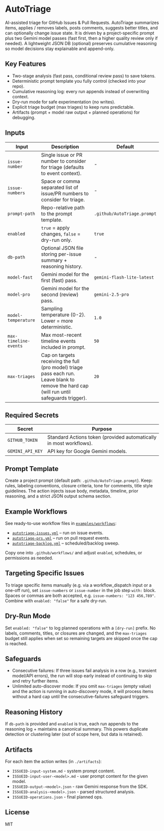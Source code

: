 # AutoTriage

AI-assisted triage for GitHub Issues & Pull Requests. AutoTriage summarizes items, applies / removes labels, posts comments, suggests better titles, and can optionally change issue state. It is driven by a project-specific prompt plus two Gemini model passes (fast first, then a higher quality review only if needed). A lightweight JSON DB (optional) preserves cumulative reasoning so model decisions stay explainable and append-only.

## Key Features

* Two-stage analysis (fast pass, conditional review pass) to save tokens.
* Deterministic prompt template you fully control (checked into your repo).
* Cumulative reasoning log: every run appends instead of overwriting context.
* Dry-run mode for safe experimentation (no writes).
* Explicit triage budget (max triages) to keep runs predictable.
* Artifacts (prompt + model raw output + planned operations) for debugging.

## Inputs

| Input | Description | Default |
|-------|-------------|---------|
| `issue-number` | Single issue or PR number to consider for triage (defaults to event context). | - |
| `issue-numbers` | Space or comma separated list of issue/PR numbers to consider for triage. | - |
| `prompt-path` | Repo-relative path to the prompt template. | `.github/AutoTriage.prompt` |
| `enabled` | `true` = apply changes, `false` = dry-run only. | `true` |
| `db-path` | Optional JSON file storing per-issue summary + reasoning history. | - |
| `model-fast` | Gemini model for the first (fast) pass. | `gemini-flash-lite-latest` |
| `model-pro` | Gemini model for the second (review) pass. | `gemini-2.5-pro` |
| `model-temperature` | Sampling temperature (0-2). Lower = more deterministic. | `1.0` |
| `max-timeline-events` | Max most-recent timeline events included in prompt. | `50` |
| `max-triages` | Cap on targets receiving the full (pro model) triage pass each run. Leave blank to remove the hard cap (will run until safeguards trigger). | `20` |

## Required Secrets

| Secret | Purpose |
|--------|---------|
| `GITHUB_TOKEN` | Standard Actions token (provided automatically in most workflows). |
| `GEMINI_API_KEY` | API key for Google Gemini models. |

## Prompt Template

Create a project prompt (default path: `.github/AutoTriage.prompt`). Keep: rules, labeling conventions, closure criteria, tone for comments, title style guidelines. The action injects issue body, metadata, timeline, prior reasoning, and a strict JSON output schema section.

## Example Workflows

See ready-to-use workflow files in [`examples/workflows`](./examples/workflows/):

* [`autotriage-issues.yml`](./examples/workflows/autotriage-issues.yml) – run on issue events.
* [`autotriage-prs.yml`](./examples/workflows/autotriage-prs.yml) – run on pull request events.
* [`autotriage-backlog.yml`](./examples/workflows/autotriage-backlog.yml) – scheduled/backlog sweep.

Copy one into `.github/workflows/` and adjust `enabled`, schedules, or permissions as needed.

## Targeting Specific Issues

To triage specific items manually (e.g. via a workflow_dispatch input or a one-off run), set `issue-numbers` or `issue-number` in the job step `with:` block. Spaces or commas are both accepted, e.g. `issue-numbers: "123 456,789"`. Combine with `enabled: "false"` for a safe dry-run.

## Dry-Run Mode

Set `enabled: "false"` to log planned operations with a `[dry-run]` prefix. No labels, comments, titles, or closures are changed, and the `max-triages` budget still applies when set so remaining targets are skipped once the cap is reached.

## Safeguards

* Consecutive failures: If three issues fail analysis in a row (e.g., transient model/API errors), the run will stop early instead of continuing to skip and retry further items.
* Unlimited auto-discover mode: If you omit `max-triages` (empty value) and the action is running in auto-discovery mode, it will process items without a hard cap until the consecutive-failures safeguard triggers.

## Reasoning History

If `db-path` is provided and `enabled` is true, each run appends to the reasoning log + maintains a canonical summary. This powers duplicate detection or clustering later (out of scope here, but data is retained).

## Artifacts

For each item the action writes (in `./artifacts`):

* `ISSUEID-input-system.md` - system prompt content.
* `ISSUEID-input-user-<model>.md` - user prompt content for the given model.
* `ISSUEID-output-<model>.json` - raw Gemini response from the SDK.
* `ISSUEID-analysis-<model>.json` - parsed structured analysis.
* `ISSUEID-operations.json` - final planned ops.

## License

MIT

